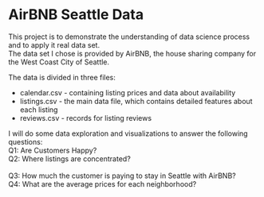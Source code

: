 # AirBNB Seattle Data
This project is to demonstrate the understanding of data science process and to apply it real data set.<br/>
The data set I chose is provided by AirBNB, the house sharing company for the West Coast City of Seattle.<br/>

The data is divided in three files:<br/>

* calendar.csv - containing listing prices and data about availability<br/>
* listings.csv - the main data file, which contains detailed features about each listing<br/>
* reviews.csv - records for listing reviews<br/>

I will do some data exploration and visualizations to answer the following questions:<br/>
  Q1: Are Customers Happy?<br/>
  Q2: Where listings are concentrated?<br/>  
  Q3: How much the customer is paying to stay in Seattle with AirBNB?<br/>
  Q4: What are the average prices for each neighborhood?<br/>
